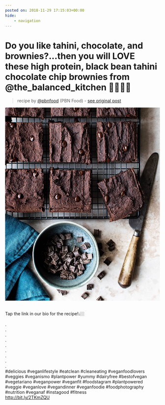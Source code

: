 ```yaml
---
posted on: 2018-11-29 17:15:03+00:00
hide:
    - navigation
---
```


# Do you like tahini, chocolate, and brownies?...then you will LOVE these high protein, black bean tahini chocolate chip brownies from @the_balanced_kitchen 🙌🏼😍🍫⠀ 

> recipe by [@pbnfood](https://www.instagram.com/pbnfood/) 
(PBN Food) - [see original post](https://instagram.com/p/BqxbLQqBLUv)

![](../img/pbnfood_29-11-2018_1711.png)

⠀  
Tap the link in our bio for the recipe!👆🏼⠀  
⠀  
.⠀  
.⠀  
.⠀  
.⠀  
.⠀  
.⠀  
.⠀  
.⠀  
.⠀  
\#delicious \#veganlifestyle \#eatclean \#cleaneating \#veganfoodlovers \#veggies \#veganismo \#plantpower \#yummy \#dairyfree \#bestofvegan \#vegetariano \#veganpower \#veganfit \#foodstagram \#plantpowered \#veggie \#veganlove \#vegandinner \#veganfoodie \#foodphotography \#nutrition \#veganaf \#instagood \#fitness⠀  
http://bit.ly/2TKmZQU   